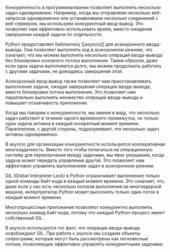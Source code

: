 Конкурентность в программировании позволяет выполнять несколько задач одновременно. Например, когда мы отправляем несколько веб-запросов одновременно или устанавливаем несколько соединений с веб-сервером, мы используем конкурентный ввод-вывод. Это позволяет нам эффективно использовать время, вместо ожидания завершения каждой задачи по отдельности.

Python предоставляет библиотеку [[asyncio]] для асинхронного ввода-вывода. Она позволяет выполнять код в асинхронном режиме, что означает, что мы можем выполнять несколько операций ввода-вывода без блокировки основного потока выполнения. Таким образом, даже если одна задача выполняется долго, мы можем продолжать работать с другими задачами, не дожидаясь завершения этой.

Асинхронный ввод-вывод также позволяет нам приостанавливать выполнение задачи, ожидая завершения операции ввода-вывода, вместо блокировки потока выполнения. Это позволяет нам параллельно выполнять множество операций ввода-вывода и повышает отзывчивость приложения.

Когда мы говорим о конкурентности, мы имеем в виду, что несколько задач работают в течение одного временного промежутка, но только одна задача активна в каждый конкретный момент времени. Параллелизм, с другой стороны, подразумевает, что несколько задач активны одновременно.

В asyncio для организации конкурентности используется кооперативная многозадачность. Вместо того чтобы полагаться на операционную систему для переключения между задачами, мы явно указываем, когда задача может передать управление другой. Это позволяет нам эффективно управлять выполнением задач в асинхронном режиме.

GIL (Global Interpreter Lock) в Python ограничивает выполнение только одной команды байт-кода в каждый момент времени. Это означает, что, даже если у нас есть несколько потоков выполнения на многоядерной машине, интерпретатор Python может выполнить только один поток в каждый момент времени.

Многопроцессные приложения позволяют конкурентно выполнять несколько команд байт-кода, потому что каждый Python-процесс имеет собственный GIL.

В asyncio используется тот факт, что операции ввода-вывода освобождают GIL. При работе с asyncio мы создаем объекты сопрограмм, которые могут быть рассмотрены как легковесные потоки, позволяющие эффективно управлять конкурентными задачами.
